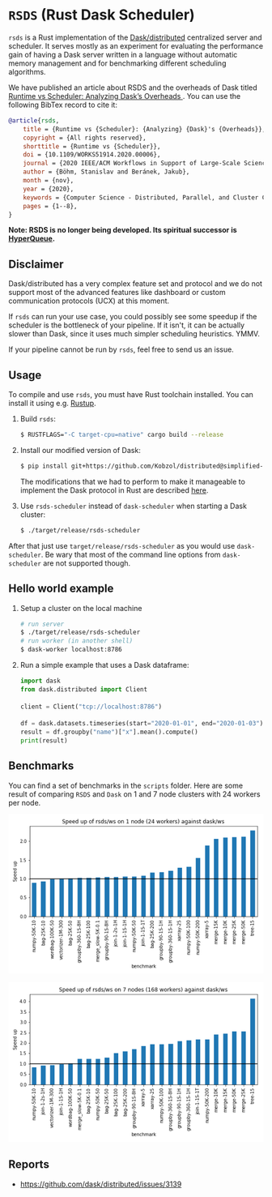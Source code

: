# `RSDS` (Rust Dask Scheduler)
``rsds`` is a Rust implementation of the [Dask/distributed](https://distributed.dask.org) centralized server and scheduler.
It serves mostly as an experiment for evaluating the performance gain of having a Dask server written in a language
without automatic memory management and for benchmarking different scheduling algorithms.

We have published an article about RSDS and the overheads of Dask titled [Runtime vs Scheduler: Analyzing Dask’s Overheads
](https://www.computer.org/csdl/proceedings-article/works/2020/104000a001/1q7jxiyDsFW). You can use the following BibTex record to cite it:

```bibtex
@article{rsds,
    title = {Runtime vs {Scheduler}: {Analyzing} {Dask}'s {Overheads}},
    copyright = {All rights reserved},
    shorttitle = {Runtime vs {Scheduler}},
    doi = {10.1109/WORKS51914.2020.00006},
    journal = {2020 IEEE/ACM Workflows in Support of Large-Scale Science (WORKS)},
    author = {Böhm, Stanislav and Beránek, Jakub},
    month = {nov},
    year = {2020},
    keywords = {Computer Science - Distributed, Parallel, and Cluster Computing},
    pages = {1--8},
}
```

**Note: RSDS is no longer being developed. Its spiritual successor is [HyperQueue](https://github.com/It4innovations/hyperqueue).**

## Disclaimer
Dask/distributed has a very complex feature set and protocol and we do not support most of the advanced features
like dashboard or custom communication protocols (UCX) at this moment. 

If `rsds` can run your use case, you could possibly see some speedup if the scheduler is the bottleneck
of your pipeline. If it isn't, it can be actually slower than Dask, since it uses much simpler scheduling
heuristics. YMMV.

If your pipeline cannot be run by `rsds`, feel free to send us an issue.

## Usage
To compile and use `rsds`, you must have Rust toolchain installed. You can install it using e.g. [Rustup](https://rustup.rs/).

1) Build `rsds`:
    ```bash
    $ RUSTFLAGS="-C target-cpu=native" cargo build --release
    ```
2) Install our modified version of Dask:
    ```bash
    $ pip install git+https://github.com/Kobzol/distributed@simplified-encoding
    ```
    The modifications that we had to perform to make it manageable to implement the Dask
    protocol in Rust are described [here](https://github.com/dask/distributed/pull/3809).

3) Use `rsds-scheduler` instead of `dask-scheduler` when starting a Dask cluster:
    ```bash
    $ ./target/release/rsds-scheduler
    ```

After that just use `target/release/rsds-scheduler` as you would use `dask-scheduler`.
Be wary that most of the command line options from `dask-scheduler` are not supported though.

## Hello world example
1) Setup a cluster on the local machine
    ```bash
    # run server
    $ ./target/release/rsds-scheduler
    # run worker (in another shell)
    $ dask-worker localhost:8786
    ```

2) Run a simple example that uses a Dask dataframe:
    ```python
    import dask
    from dask.distributed import Client

    client = Client("tcp://localhost:8786")

    df = dask.datasets.timeseries(start="2020-01-01", end="2020-01-03")
    result = df.groupby("name")["x"].mean().compute()
    print(result)
    ```

## Benchmarks
You can find a set of benchmarks in the `scripts` folder. Here are some result of comparing `RSDS` and `Dask`
on 1 and 7 node clusters with 24 workers per node.

![image](resources/speedup-rsds-ws-1.png)

![image](resources/speedup-rsds-ws-7.png)

## Reports
* https://github.com/dask/distributed/issues/3139
